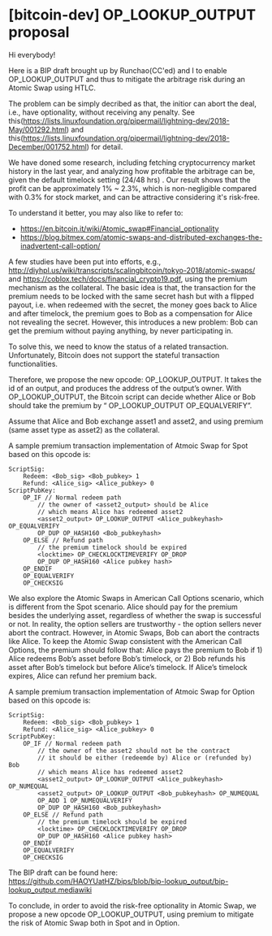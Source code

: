 # [bitcoin-dev] OP_LOOKUP_OUTPUT proposal

Hi everybody!

Here is a BIP draft brought up by Runchao(CC'ed) and I to enable OP_LOOKUP_OUTPUT and thus to mitigate the arbitrage risk during an Atomic Swap using HTLC.

The problem can be simply decribed as that, the initior can abort the deal, i.e., have optionality, without receiving any penalty. See this(https://lists.linuxfoundation.org/pipermail/lightning-dev/2018-May/001292.html) and this(https://lists.linuxfoundation.org/pipermail/lightning-dev/2018-December/001752.html) for detail.

We have doned some research, including fetching cryptocurrency market history in the last year, and analyzing how profitable the arbitrage can be, given the default timelock setting (24/48 hrs) . Our result shows that the profit can be approximately 1% ~ 2.3%, which is non-negligible compared with 0.3% for stock market, and can be attractive considering it's risk-free.

To understand it better, you may also like to refer to: 

+ https://en.bitcoin.it/wiki/Atomic_swap#Financial_optionality
+ https://blog.bitmex.com/atomic-swaps-and-distributed-exchanges-the-inadvertent-call-option/

A few studies have been put into efforts, e.g., http://diyhpl.us/wiki/transcripts/scalingbitcoin/tokyo-2018/atomic-swaps/ and https://coblox.tech/docs/financial_crypto19.pdf, using the premium mechanism as the collateral. The basic idea is that, the transaction for the premium needs to be locked with the same secret hash but with a flipped payout, i.e. when redeemed with the secret, the money goes back to Alice and after timelock, the premium goes to Bob as a compensation for Alice not revealing the secret. However, this introduces a new problem: Bob can get the premium without paying anything, by never participating in.

To solve this, we need to know the status of a related transaction. Unfortunately, Bitcoin does not support the stateful transaction functionalities. 

Therefore, we propose the new opcode: OP_LOOKUP_OUTPUT. It takes the id of an output, and produces the address of the output’s owner. With OP_LOOKUP_OUTPUT, the Bitcoin script can decide whether Alice or Bob should take the premium by “<output> OP_LOOKUP_OUTPUT <pubkeyhash> OP_EQUALVERIFY”.

Assume that Alice and Bob exchange asset1 and asset2, and using premium (same asset type as asset2) as the collateral.

A sample premium transaction implementation of Atmoic Swap for Spot based on this opcode is:
```
ScriptSig:
    Redeem: <Bob_sig> <Bob_pubkey> 1
    Refund: <Alice_sig> <Alice_pubkey> 0
ScriptPubKey:
    OP_IF // Normal redeem path
        // the owner of <asset2_output> should be Alice
        // which means Alice has redeemed asset2
        <asset2_output> OP_LOOKUP_OUTPUT <Alice_pubkeyhash> OP_EQUALVERIFY 
        OP_DUP OP_HASH160 <Bob_pubkeyhash>
    OP_ELSE // Refund path
        // the premium timelock should be expired
        <locktime> OP_CHECKLOCKTIMEVERIFY OP_DROP
        OP_DUP OP_HASH160 <Alice pubkey hash>
    OP_ENDIF
    OP_EQUALVERIFY
    OP_CHECKSIG
```

We also explore the Atomic Swaps in American Call Options scenario, which is different from the Spot scenario. Alice should pay for the premium besides the underlying asset, regardless of whether the swap is successful or not. In reality, the option sellers are trustworthy - the option sellers never abort the contract. However, in Atomic Swaps, Bob can abort the contracts like Alice. To keep the Atomic Swap consistent with the American Call Options, the premium should follow that: Alice pays the premium to Bob if 1) Alice redeems Bob’s asset before Bob’s timelock, or 2) Bob refunds his asset after Bob’s timelock but before Alice’s timelock. If Alice’s timelock expires, Alice can refund her premium back.

A sample premium transaction implementation of Atmoic Swap for Option based on this opcode is:
```
ScriptSig:
    Redeem: <Bob_sig> <Bob_pubkey> 1
    Refund: <Alice_sig> <Alice_pubkey> 0
ScriptPubKey:
    OP_IF // Normal redeem path
        // the owner of the asset2 should not be the contract
        // it should be either (redeemde by) Alice or (refunded by) Bob
        // which means Alice has redeemed asset2
        <asset2_output> OP_LOOKUP_OUTPUT <Alice_pubkeyhash> OP_NUMEQUAL
        <asset2_output> OP_LOOKUP_OUTPUT <Bob_pubkeyhash> OP_NUMEQUAL
        OP_ADD 1 OP_NUMEQUALVERIFY
        OP_DUP OP_HASH160 <Bob_pubkeyhash>
    OP_ELSE // Refund path
        // the premium timelock should be expired
        <locktime> OP_CHECKLOCKTIMEVERIFY OP_DROP
        OP_DUP OP_HASH160 <Alice pubkey hash>
    OP_ENDIF
    OP_EQUALVERIFY
    OP_CHECKSIG
```


The BIP draft can be found here:
https://github.com/HAOYUatHZ/bips/blob/bip-lookup_output/bip-lookup_output.mediawiki

To conclude, in order to avoid the risk-free optionality in Atomic Swap, we propose a new opcode OP_LOOKUP_OUTPUT, using premium to mitigate the risk of Atomic Swap both in Spot and in Option.